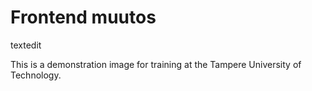 # Frontend muutos

textedit

This is a demonstration image for training at the Tampere University of Technology.
